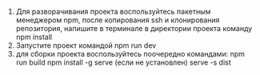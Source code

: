1. Для разворачивания проекта воспользуйтесь пакетным менеджером npm, после копирования ssh и клонирования репозитория, напишите в терминале в директории проекта команду npm install
2. Запустите проект командой npm run dev
3. для сборки проекта воспользуйтесь поочередно командами:
npm run build
npm install -g serve (если не установлен)
serve -s dist
